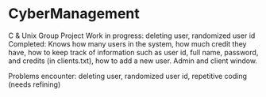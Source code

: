 # CyberManagement
C &amp; Unix Group Project
Work in progress: deleting user, randomized user id
Completed: Knows how many users in the system, how much credit they have, how to keep track of information such as user id, full name, password, and credits (in clients.txt), how to add a new user. Admin and client window.


Problems encounter: deleting user, randomized user id, repetitive coding (needs refining)
